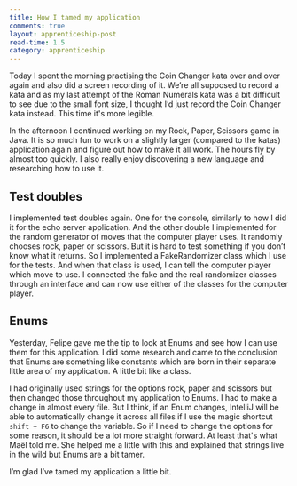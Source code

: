 ```yaml
---
title: How I tamed my application
comments: true
layout: apprenticeship-post
read-time: 1.5
category: apprenticeship
---
```


Today I spent the morning practising the Coin Changer kata over and over again and also did a screen recording of it. We’re all supposed to record a kata and as my last attempt of the Roman Numerals kata was a bit difficult to see due to the small font size, I thought I’d just record the Coin Changer kata instead. This time it's more legible.

<!--break-->

In the afternoon I continued working on my Rock, Paper, Scissors game in Java. It is so much fun to work on a slightly larger (compared to the katas) application again and figure out how to make it all work. The hours fly by almost too quickly. I also really enjoy discovering a new language and researching how to use it. 

## Test doubles

I implemented test doubles again. One for the console, similarly to how I did it for the echo server application. And the other double I implemented for the random generator of moves that the computer player uses. It randomly chooses rock, paper or scissors. But it is hard to test something if you don’t know what it returns. So I implemented a FakeRandomizer class which I use for the tests. And when that class is used, I can tell the computer player which move to use. I connected the fake and the real randomizer classes through an interface and can now use either of the classes for the computer player.


## Enums

Yesterday, Felipe gave me the tip to look at Enums and see how I can use them for this application. I did some research and came to the conclusion that Enums are something like constants which are born in their separate little area of my application. A little bit like a class. 


I had originally used strings for the options rock, paper and scissors but then changed those throughout my application to Enums. I had to make a change in almost every file. But I think, if an Enum changes, IntelliJ will be able to automatically change it across all files if I use the magic shortcut `shift + F6` to change the variable. So if I need to change the options for some reason, it should be a lot more straight forward. At least that's what Maël told me. She helped me a little with this and explained that strings live in the wild but Enums are a bit tamer.

I’m glad I’ve tamed my application a little bit. 
